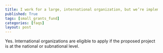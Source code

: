 ```yaml
---
title: I work for a large, international organization, but we’re implementing a project with a local partner. Can I still apply?
published: True
tags: [small_grants_fund]
categories: [faqs]
layout: post
---
```

<div class="content">
	<p>Yes. International organizations are eligible to apply if the proposed project is at the national or subnational level.</p>
</div>
